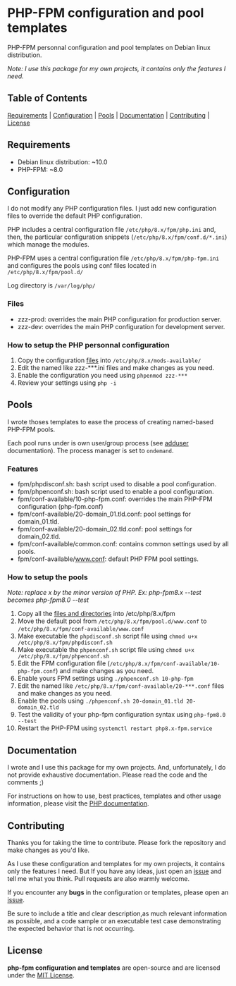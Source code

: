 # PHP-FPM configuration and pool templates

PHP-FPM personnal configuration and pool templates on Debian linux distribution.

*Note: I use this package for my own projects, it contains only the features I need.*

## Table of Contents

[Requirements](#requirements) | [Configuration](#configuration) | [Pools](#pools) | [Documentation](#documentation) | [Contributing](#contributing) | [License](#license)

## Requirements

- Debian linux distribution: ~10.0
- PHP-FPM: ~8.0

## Configuration

I do not modify any PHP configuration files. I just add new configuration files to override the default PHP configuration.

PHP includes a central configuration file `/etc/php/8.x/fpm/php.ini` and, then, the particular configuration snippets (`/etc/php/8.x/fpm/conf.d/*.ini`) which manage the modules.

PHP-FPM uses a central configuration file `/etc/php/8.x/fpm/php-fpm.ini` and configures the pools using conf files located in `/etc/php/8.x/fpm/pool.d/`

Log directory is `/var/log/php/`

### Files

- zzz-prod: overrides the main PHP configuration for production server.
- zzz-dev: overrides the main PHP configuration for development server.

### How to setup the PHP personnal configuration

1. Copy the configuration [files](/src/mods-available) into `/etc/php/8.x/mods-available/`
2. Edit the named like zzz-***.ini files and make changes as you need.
3. Enable the configuration you need using `phpenmod zzz-***`
4. Review your settings using `php -i`

## Pools

I wrote thoses templates to ease the process of creating named-based PHP-FPM pools.

Each pool runs under is own user/group process (see [adduser](https://manpages.debian.org/stretch/adduser/adduser.8.fr.html) documentation). The process manager is set to `ondemand`.

### Features

- fpm/phpdisconf.sh: bash script used to disable a pool configuration.
- fpm/phpenconf.sh: bash script used to enable a pool configuration.
- fpm/conf-available/10-php-fpm.conf: overrides the main PHP-FPM configuration (php-fpm.conf)
- fpm/conf-available/20-domain_01.tld.conf: pool settings for domain_01.tld.
- fpm/conf-available/20-domain_02.tld.conf: pool settings for domain_02.tld.
- fpm/conf-available/common.conf: contains common settings used by all pools.
- fpm/conf-available/www.conf: default PHP FPM pool settings.

### How to setup the pools

*Note: replace x by the minor version of PHP. Ex: php-fpm8.x --test becomes php-fpm8.0 --test*

1. Copy all the [files and directories](/src/fpm) into /etc/php/8.x/fpm
2. Move the default pool from `/etc/php/8.x/fpm/pool.d/www.conf` to `/etc/php/8.x/fpm/conf-available/www.conf`
3. Make executable the `phpdisconf.sh` script file using `chmod u+x /etc/php/8.x/fpm/phpdisconf.sh`
4. Make executable the `phpenconf.sh` script file using `chmod u+x /etc/php/8.x/fpm/phpenconf.sh`
5. Edit the FPM configuration file (`/etc/php/8.x/fpm/conf-available/10-php-fpm.conf`) and make changes as you need.
6. Enable yours FPM settings using `./phpenconf.sh 10-php-fpm`
7. Edit the named like `/etc/php/8.x/fpm/conf-available/20-***.conf` files and make changes as you need.
8. Enable the pools using `./phpenconf.sh 20-domain_01.tld 20-domain_02.tld`
9. Test the validity of your php-fpm configuration syntax using `php-fpm8.0 --test`
10. Restart the PHP-FPM using `systemctl restart php8.x-fpm.service`

## Documentation

I wrote and I use this package for my own projects. And, unfortunately, I do not provide exhaustive documentation. Please read the code and the comments ;)

For instructions on how to use, best practices, templates and other usage information, please visit the [PHP documentation](https://secure.php.net/docs.php).

## Contributing

Thanks you for taking the time to contribute. Please fork the repository and make changes as you'd like.

As I use these configuration and templates for my own projects, it contains only the features I need. But If you have any ideas, just open an [issue](https://github.com/ojullien/php-fpm/issues) and tell me what you think. Pull requests are also warmly welcome.

If you encounter any **bugs** in the configuration or templates, please open an [issue](https://github.com/ojullien/php-fpm/issues).

Be sure to include a title and clear description,as much relevant information as possible, and a code sample or an executable test case demonstrating the expected behavior that is not occurring.

## License

**php-fpm configuration and templates** are open-source and are licensed under the [MIT License](https://github.com/ojullien/php-fpm/blob/master/LICENSE).
